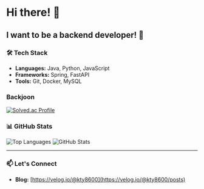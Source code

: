# Hi there! 👋

## I want to be a backend developer! 🚀

### 🛠️ Tech Stack
- **Languages:** Java, Python, JavaScript
- **Frameworks:** Spring, FastAPI
- **Tools:** Git, Docker, MySQL

### Backjoon
[![Solved.ac Profile](http://mazassumnida.wtf/api/v2/generate_badge?boj=kty8600)](https://solved.ac/kty8600/)


### 📊 GitHub Stats
![Top Languages](https://github-readme-stats.vercel.app/api/top-langs/?username=TaeYun-K&layout=compact&theme=radical)
![GitHub Stats](https://github-readme-stats.vercel.app/api?username=TaeYun-K&show_icons=true&theme=radical)

---

### 📫 Let's Connect
- **Blog:** [https://velog.io/@kty8600](https://velog.io/@kty8600/posts)


